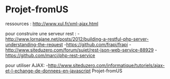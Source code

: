 Projet-fromUS
=============

ressources :
 http://www.xul.fr/xml-ajax.html
 
 pour construire une serveur rest :
    -http://www.lornajane.net/posts/2012/building-a-restful-php-server-understanding-the-request
    -https://github.com/frapi/frapi
    -http://www.siteduzero.com/forum/sujet/rest-json-web-service-88929
    -https://github.com/marcj/php-rest-service
  
 pour utiliser AJAX:
    -http://www.siteduzero.com/informatique/tutoriels/ajax-et-l-echange-de-donnees-en-javascript
Projet-fromUS
